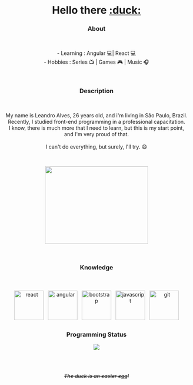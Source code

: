 <h1 align="center"> Hello there <a href="https://www.linkedin.com/in/le-alves" target=_blank>:duck:</a></h1>

<h3 align="center">
    About 
  </h3>
<br>
<p align="center">
 - Learning : Angular 💻| React 💻
  <br>
 - Hobbies : Series 📺 | Games 🎮 | Music 🎧
</p>
<br>
<h3 align="center">
    Description 
  </h3>
<br>
<p align="center">
 My name is Leandro Alves, 26 years old, and i'm living in São Paulo, Brazil. 
  <br>
  Recently, I studied front-end programming in a professional capacitation. 
  <br>
  I know, there is much more that I need to learn, but this is my start point, and I'm very proud of that.
  <br>
  <br>
  I can't do everything, but surely, I'll try. 😄
</p>
<br>

<p align="center">
  <a href="https://github.com/Default-nick">
    <img src="https://i2.wp.com/allhtaccess.info/wp-content/uploads/2018/03/programming.gif?fit=1281%2C716&ssl=1" width="280px" height="210px"/>
  </a>
</p> 

<br>
 <h3 align="center"> 
   Knowledge
 </h3>
<br>
<p align="center">
 <a href="https://reactjs.org" style="text-decoration: none">
   <img src="https://icons-for-free.com/iconfiles/png/512/design+development+facebook+framework+mobile+react+icon-1320165723839064798.png" alt="react" width="80px" height="80px" style="vertical-align:top; margin:6px 4px" />
  </a>
  
  <a href="https://angular.io" style="text-decoration: none">
   <img src="https://cdn3.iconfinder.com/data/icons/logos-and-brands-adobe/512/21_Angular-512.png" alt="angular" width="80px" height="80px" style="vertical-align:top; margin:6px 4px">
  </a>
  
  <a href="https://getbootstrap.com/docs/5.0/getting-started/introduction/" style="text-decoration: none">
   <img src="https://img.icons8.com/color/452/bootstrap.png" alt="bootstrap" width="80px" height="80px" style="vertical-align:top; margin:6px 4px">
  
  <a href="https://developer.mozilla.org/en-US/docs/Web/JavaScript" style="text-decoration: none">
   <img src="https://www.devexhub.com/wp-content/uploads/2019/12/javascript-icon-png-23.png" alt="javascript" width="80px" height="80px" style="vertical-align:top; margin:6px 4px">
   
  <a href="https://git-scm.com" style="text-decoration: none">
   <img src="https://upload.wikimedia.org/wikipedia/commons/thumb/3/3f/Git_icon.svg/1024px-Git_icon.svg.png" alt="git" width="80px" height="80px" style="vertical-align:top; margin:6px 4px">
</p>

  <h3 align="center">
    Programming Status
  </h3>
<p align="center">
  <a href="https://github.com/Default-nick/website%22%3E">
    <img src="https://github-readme-stats.vercel.app/api/top-langs/?username=Default-nick&show_icons=true&theme=dark&layout=compact" />
  </a>
  <br>
</p>
<br>
<br>
<p align="center">
    <i>
        <s>
            The duck is an easter egg!
        </s>
    </i>
</p>
